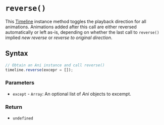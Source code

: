 # `reverse()`
This [Timeline](/play-ui/v002/api/ani/Timeline/README.md) instance method toggles the playback direction for all animations. Animations added after this call are either reversed automatically or left as-is, depending on whether the last call to `reverse()` implied *new reverse* or *reverse to original direction*.

## Syntax

```js
// Obtain an Ani instance and call reverse()
timeline.reverse(excepr = []);
```

### Parameters
+ `except` - `Array`: An optional list of *Ani* objects to excempt.

### Return
+ `undefined`